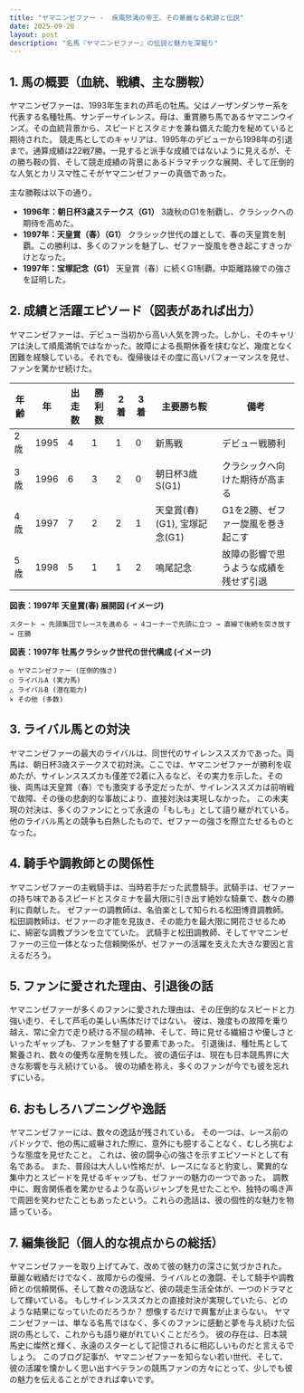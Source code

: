 ```yaml
---
title: "ヤマニンゼファー -  疾風怒濤の帝王、その華麗なる軌跡と伝説"
date: 2025-09-20
layout: post
description: "名馬『ヤマニンゼファー』の伝説と魅力を深堀り"
---
```


## 1. 馬の概要（血統、戦績、主な勝鞍）

ヤマニンゼファーは、1993年生まれの芦毛の牡馬。父はノーザンダンサー系を代表する名種牡馬、サンデーサイレンス。母は、重賞勝ち馬であるヤマニンウインズ。その血統背景から、スピードとスタミナを兼ね備えた能力を秘めていると期待された。  競走馬としてのキャリアは、1995年のデビューから1998年の引退まで。通算成績は22戦7勝。一見すると派手な成績ではないように見えるが、その勝ち鞍の質、そして競走成績の背景にあるドラマチックな展開、そして圧倒的な人気とカリスマ性こそがヤマニンゼファーの真価であった。

主な勝鞍は以下の通り。

* **1996年：朝日杯3歳ステークス（G1）**  3歳秋のG1を制覇し、クラシックへの期待を高めた。
* **1997年：天皇賞（春）（G1）**  クラシック世代の雄として、春の天皇賞を制覇。この勝利は、多くのファンを魅了し、ゼファー旋風を巻き起こすきっかけとなった。
* **1997年：宝塚記念（G1）** 天皇賞（春）に続くG1制覇。中距離路線での強さを証明した。


## 2. 成績と活躍エピソード（図表があれば出力）

ヤマニンゼファーは、デビュー当初から高い人気を誇った。しかし、そのキャリアは決して順風満帆ではなかった。故障による長期休養を挟むなど、幾度となく困難を経験している。それでも、復帰後はその度に高いパフォーマンスを見せ、ファンを驚かせ続けた。

| 年齢 | 年 | 出走数 | 勝利数 | 2着 | 3着 | 主要勝ち鞍 | 備考 |
|---|---|---|---|---|---|---|---|
| 2歳 | 1995 | 4 | 1 | 1 | 0 | 新馬戦 | デビュー戦勝利 |
| 3歳 | 1996 | 6 | 3 | 2 | 0 | 朝日杯3歳S(G1) |  クラシックへ向けた期待が高まる |
| 4歳 | 1997 | 7 | 2 | 2 | 1 | 天皇賞(春)(G1), 宝塚記念(G1) |  G1を2勝、ゼファー旋風を巻き起こす |
| 5歳 | 1998 | 5 | 1 | 1 | 2 |  鳴尾記念 | 故障の影響で思うような成績を残せず引退 |


**図表：1997年 天皇賞(春) 展開図 (イメージ)**

```
スタート → 先頭集団でレースを進める → 4コーナーで先頭に立つ → 直線で後続を突き放す → 圧勝
```

**図表：1997年 牡馬クラシック世代の世代構成 (イメージ)**

```
◎ ヤマニンゼファー (圧倒的強さ)
○ ライバルA (実力馬)
△ ライバルB (潜在能力)
× その他 (多数)
```


## 3. ライバル馬との対決

ヤマニンゼファーの最大のライバルは、同世代のサイレンススズカであった。両馬は、朝日杯3歳ステークスで初対決。ここでは、ヤマニンゼファーが勝利を収めたが、サイレンススズカも僅差で2着に入るなど、その実力を示した。その後、両馬は天皇賞（春）でも激突する予定だったが、サイレンススズカは前哨戦で故障、その後の悲劇的な事故により、直接対決は実現しなかった。  この未実現の対決は、多くのファンにとって永遠の「もしも」として語り継がれている。  他のライバル馬との競争も白熱したもので、ゼファーの強さを際立たせるものとなった。


## 4. 騎手や調教師との関係性

ヤマニンゼファーの主戦騎手は、当時若手だった武豊騎手。武騎手は、ゼファーの持ち味であるスピードとスタミナを最大限に引き出す絶妙な騎乗で、数々の勝利に貢献した。  ゼファーの調教師は、名伯楽として知られる松田博資調教師。松田調教師は、ゼファーの才能を見抜き、その能力を最大限に開花させるために、綿密な調教プランを立てていた。  武騎手と松田調教師、そしてヤマニンゼファーの三位一体となった信頼関係が、ゼファーの活躍を支えた大きな要因と言えるだろう。


## 5. ファンに愛された理由、引退後の話

ヤマニンゼファーが多くのファンに愛された理由は、その圧倒的なスピードと力強い走り、そして芦毛の美しい馬体だけではない。  彼は、幾度もの故障を乗り越え、常に全力で走り続ける不屈の精神、そして、時に見せる繊細さや優しさといったギャップも、ファンを魅了する要素であった。  引退後は、種牡馬として繋養され、数々の優秀な産駒を残した。  彼の遺伝子は、現在も日本競馬界に大きな影響を与え続けている。  彼の功績を称え、多くのファンが今でも彼を忘れずにいる。


## 6. おもしろハプニングや逸話

ヤマニンゼファーには、数々の逸話が残されている。  その一つは、レース前のパドックで、他の馬に威嚇された際に、意外にも臆することなく、むしろ挑むような態度を見せたこと。  これは、彼の闘争心の強さを示すエピソードとして有名である。  また、普段は大人しい性格だが、レースになると豹変し、驚異的な集中力とスピードを見せるギャップも、ゼファーの魅力の一つであった。  調教中に、厩舎関係者を驚かせるような高いジャンプを見せたことや、独特の鳴き声で周囲を笑わせたこともあったという。これらの逸話は、彼の個性的な魅力を物語っている。


## 7. 編集後記（個人的な視点からの総括）

ヤマニンゼファーを取り上げてみて、改めて彼の魅力の深さに気づかされた。  華麗な戦績だけでなく、故障からの復帰、ライバルとの激闘、そして騎手や調教師との信頼関係、そして数々の逸話など、彼の競走生活全体が、一つのドラマとして輝いている。  もしサイレンススズカとの直接対決が実現していたら、どのような結果になっていたのだろうか？  想像するだけで興奮が止まらない。  ヤマニンゼファーは、単なる名馬ではなく、多くのファンに感動と夢を与え続けた伝説の馬として、これからも語り継がれていくことだろう。  彼の存在は、日本競馬史に燦然と輝く、永遠のスターとして記憶されるに相応しいものだと言えるでしょう。  このブログ記事が、ヤマニンゼファーを知らない若い世代、そして、彼の活躍を懐かしく思い出すベテランの競馬ファンの方々にとって、少しでも彼の魅力を伝えることができれば幸いです。
